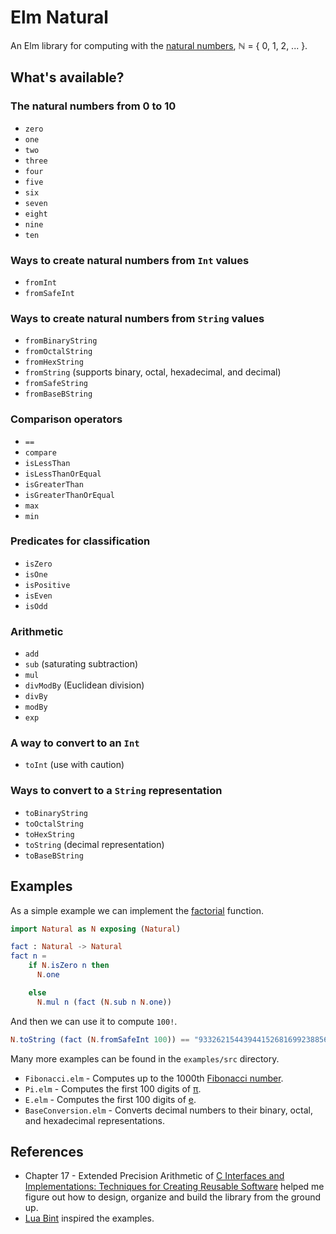 # Elm Natural

An Elm library for computing with the [natural numbers](https://en.wikipedia.org/wiki/Natural_number),
ℕ = { 0, 1, 2, ... }.

## What's available?

### The natural numbers from 0 to 10

- `zero`
- `one`
- `two`
- `three`
- `four`
- `five`
- `six`
- `seven`
- `eight`
- `nine`
- `ten`

### Ways to create natural numbers from `Int` values

- `fromInt`
- `fromSafeInt`

### Ways to create natural numbers from `String` values

- `fromBinaryString`
- `fromOctalString`
- `fromHexString`
- `fromString` (supports binary, octal, hexadecimal, and decimal)
- `fromSafeString`
- `fromBaseBString`

### Comparison operators

- `==`
- `compare`
- `isLessThan`
- `isLessThanOrEqual`
- `isGreaterThan`
- `isGreaterThanOrEqual`
- `max`
- `min`

### Predicates for classification

- `isZero`
- `isOne`
- `isPositive`
- `isEven`
- `isOdd`

### Arithmetic

- `add`
- `sub` (saturating subtraction)
- `mul`
- `divModBy` (Euclidean division)
- `divBy`
- `modBy`
- `exp`

### A way to convert to an `Int`

- `toInt` (use with caution)

### Ways to convert to a `String` representation

- `toBinaryString`
- `toOctalString`
- `toHexString`
- `toString` (decimal representation)
- `toBaseBString`

## Examples

As a simple example we can implement the [factorial](https://en.wikipedia.org/wiki/Factorial)
function.

```elm
import Natural as N exposing (Natural)

fact : Natural -> Natural
fact n =
    if N.isZero n then
      N.one

    else
      N.mul n (fact (N.sub n N.one))
```

And then we can use it to compute `100!`.

```elm
N.toString (fact (N.fromSafeInt 100)) == "93326215443944152681699238856266700490715968264381621468592963895217599993229915608941463976156518286253697920827223758251185210916864000000000000000000000000"
```

Many more examples can be found in the `examples/src` directory.

- `Fibonacci.elm` - Computes up to the 1000th [Fibonacci number](https://en.wikipedia.org/wiki/Fibonacci_number).
- `Pi.elm` - Computes the first 100 digits of [π](https://en.wikipedia.org/wiki/Pi).
- `E.elm` - Computes the first 100 digits of [e](https://en.wikipedia.org/wiki/E_%28mathematical_constant%29).
- `BaseConversion.elm` - Converts decimal numbers to their binary, octal, and hexadecimal representations.

## References

- Chapter 17 - Extended Precision Arithmetic of [C Interfaces and Implementations: Techniques for Creating Reusable Software](https://archive.org/details/cinterfacesimple0000hans) helped me figure out how to design, organize and build the library from the ground up.
- [Lua Bint](https://github.com/edubart/lua-bint) inspired the examples.
